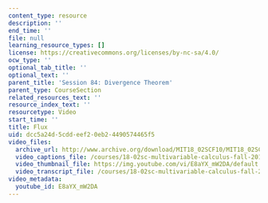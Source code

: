 ```yaml
---
content_type: resource
description: ''
end_time: ''
file: null
learning_resource_types: []
license: https://creativecommons.org/licenses/by-nc-sa/4.0/
ocw_type: ''
optional_tab_title: ''
optional_text: ''
parent_title: 'Session 84: Divergence Theorem'
parent_type: CourseSection
related_resources_text: ''
resource_index_text: ''
resourcetype: Video
start_time: ''
title: Flux
uid: dcc5a24d-5cdd-eef2-0eb2-4490574465f5
video_files:
  archive_url: http://www.archive.org/download/MIT18_02SCF10/MIT18_02SCF10Rec_59_300k.mp4
  video_captions_file: /courses/18-02sc-multivariable-calculus-fall-2010/d8e3b40041b252b8a5e348eac9b70267_E8aYX_mW2DA.vtt
  video_thumbnail_file: https://img.youtube.com/vi/E8aYX_mW2DA/default.jpg
  video_transcript_file: /courses/18-02sc-multivariable-calculus-fall-2010/8ffbcd453223125f3ca45d03214134bc_E8aYX_mW2DA.pdf
video_metadata:
  youtube_id: E8aYX_mW2DA
---
```

